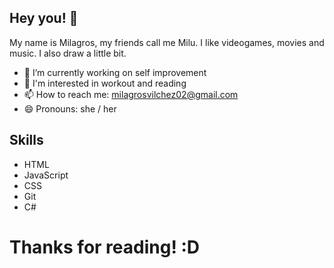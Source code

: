 ## Hey you! 👋

My name is Milagros, my friends call me Milu. I like videogames, movies and music. I also draw a little bit.

- 🔭 I’m currently working on self improvement
- 💬 I'm interested in workout and reading
- 📫 How to reach me: milagrosvilchez02@gmail.com
- 😄 Pronouns: she / her

## Skills
- HTML
- JavaScript
- CSS
- Git
- C#

# Thanks for reading! :D
